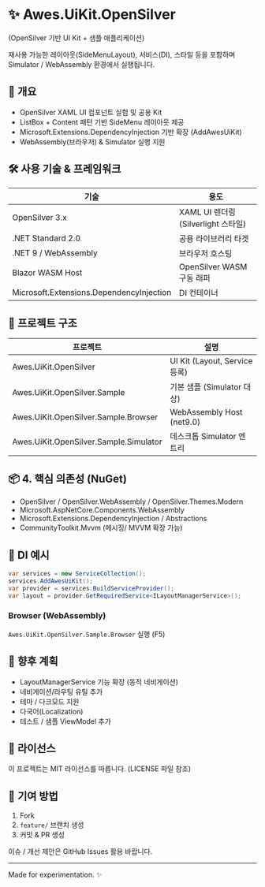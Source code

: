# &#x2728; Awes.UiKit.OpenSilver

(OpenSilver 기반 UI Kit + 샘플 애플리케이션)

재사용 가능한 레이아웃(SideMenuLayout), 서비스(DI), 스타일 등을 포함하며 Simulator / WebAssembly 환경에서 실행됩니다.


## &#x1F4D6;  개요
- OpenSilver XAML UI 컴포넌트 실험 및 공용 Kit
- ListBox + Content 패턴 기반 SideMenu 레이아웃 제공
- Microsoft.Extensions.DependencyInjection 기반 확장 (AddAwesUiKit)
- WebAssembly(브라우저) & Simulator 실행 지원

## &#x1F6E0;  사용 기술 & 프레임워크
| 기술 | 용도 |
|------|------|
| OpenSilver 3.x | XAML UI 렌더링 (Silverlight 스타일) |
| .NET Standard 2.0 | 공용 라이브러리 타겟 |
| .NET 9 / WebAssembly | 브라우저 호스팅 |
| Blazor WASM Host | OpenSilver WASM 구동 래퍼 |
| Microsoft.Extensions.DependencyInjection | DI 컨테이너 |

## &#x1F4C1;  프로젝트 구조
| 프로젝트 | 설명 |
|----------|------|
| Awes.UiKit.OpenSilver | UI Kit (Layout, Service 등록) |
| Awes.UiKit.OpenSilver.Sample | 기본 샘플 (Simulator 대상) |
| Awes.UiKit.OpenSilver.Sample.Browser | WebAssembly Host (net9.0) |
| Awes.UiKit.OpenSilver.Sample.Simulator | 데스크톱 Simulator 엔트리 |

## &#x1F4E6; 4. 핵심 의존성 (NuGet)
- OpenSilver / OpenSilver.WebAssembly / OpenSilver.Themes.Modern
- Microsoft.AspNetCore.Components.WebAssembly
- Microsoft.Extensions.DependencyInjection / Abstractions
- CommunityToolkit.Mvvm (메시징/ MVVM 확장 가능)

## &#x1F50C;  DI 예시
```csharp
var services = new ServiceCollection();
services.AddAwesUiKit();
var provider = services.BuildServiceProvider();
var layout = provider.GetRequiredService<ILayoutManagerService>();
```



### Browser (WebAssembly)
`Awes.UiKit.OpenSilver.Sample.Browser` 실행 (F5)

## &#x1F52C;  향후 계획
- LayoutManagerService 기능 확장 (동적 네비게이션)
- 네비게이션/라우팅 유틸 추가
- 테마 / 다크모드 지원
- 다국어(Localization)
- 테스트 / 샘플 ViewModel 추가

## &#x1F4DC;  라이선스
이 프로젝트는 MIT 라이선스를 따릅니다. (LICENSE 파일 참조)

## &#x1F91D;  기여 방법
1. Fork
2. `feature/` 브랜치 생성
3. 커밋 & PR 생성

이슈 / 개선 제안은 GitHub Issues 활용 바랍니다.

---
Made for experimentation. &#x2728;
